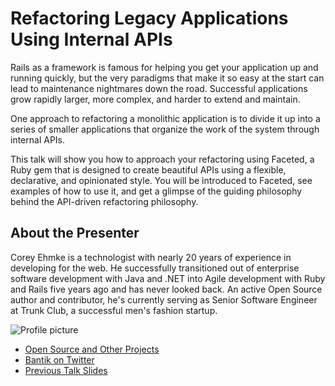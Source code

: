 # Refactoring Legacy Applications Using Internal APIs

Rails as a framework is famous for helping you get your application up and running quickly, but the very paradigms that make it so easy at the start can lead to maintenance nightmares down the road. Successful applications grow rapidly larger, more complex, and harder to extend and maintain.

One approach to refactoring a monolithic application is to divide it up into a series of smaller applications that organize the work of the system through internal APIs.

This talk will show you how to approach your refactoring using Faceted, a Ruby gem that is designed to create beautiful APIs using a flexible, declarative, and opinionated style. You will be introduced to Faceted, see examples of how to use it, and get a glimpse of the guiding philosophy behind the API-driven refactoring philosophy.

## About the Presenter

Corey Ehmke is a technologist with nearly 20 years of experience in developing for the web. He successfully transitioned out of enterprise software development with Java and .NET into Agile development with Ruby and Rails five years ago and has never looked back. An active Open Source author and contributor, he's currently serving as Senior Software Engineer at Trunk Club, a successful men's fashion startup.

![Profile picture](https://raw.github.com/Bantik/rubyconfau-2013-cfp/master/corey_ehmke-refactoring_legacy_applications_using_internal_apis/profile_picture.jpg)

- [Open Source and Other Projects](http://bantik.github.com/)
- [Bantik on Twitter](https://twitter.com/Bantik)
- [Previous Talk Slides](http://www.slideshare.net/coreyehmke)
